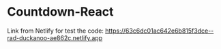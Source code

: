 # Countdown-React

Link from Netlify for test the code: https://63c6dc01ac642e6b815f3dce--rad-duckanoo-ae862c.netlify.app
